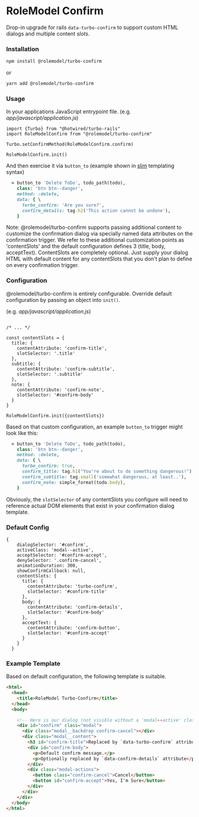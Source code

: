 # RoleModel Confirm

Drop-in upgrade for rails `data-turbo-confirm` to support custom HTML dialogs and multiple content _slots_.

### Installation

```Bash
npm install @rolemodel/turbo-confirm
```

or

```Bash
yarn add @rolemodel/turbo-confirm
```

### Usage

In your applications JavaScript entrypoint file. (e.g.  _app/javascript/application.js_)

```JS
import {Turbo} from "@hotwired/turbo-rails"
import RoleModelConfirm from "@rolemodel/turbo-confirm"

Turbo.setConfirmMethod(RoleModelConfirm.confirm)

RoleModelConfirm.init()
```

And then exercise it via `button_to` (example shown in [slim](https://github.com/slim-template/slim) templating syntax)

```RUBY
  = button_to 'Delete ToDo', todo_path(todo),
    class: 'btn btn--danger',
    method: :delete,
    data: { \
      turbo_confirm: 'Are you sure?',
      confirm_details: tag.h2('This action cannot be undone'),
    }
```

Note: @rolemodel/turbo-confirm supports passing additional content to customize the confirmation dialog via specially named data attributes on the confirmation trigger.  We refer to these additional customization points as 'contentSlots' and the default configuration defines 3 (title, body, acceptText).  ContentSlots are completely optional.  Just supply your dialog HTML with default content for any contentSlots that you don't plan to define on every confirmation trigger.

### Configuration

@rolemodel/turbo-confirm is entirely configurable.  Override default configuration by passing an object into `init()`.

(e.g.  _app/javascript/application.js_)

```JS

/* ... */

const contentSlots = {
  title: {
    contentAttribute: 'confirm-title',
    slotSelector: '.title'
  },
  subtitle: {
    contentAttribute: 'confirm-subtitle',
    slotSelector: '.subtitle'
  },
  note: {
    contentAttribute: 'confirm-note',
    slotSelector: '#confirm-body'
  }
}

RoleModelConfirm.init({contentSlots})
```

Based on that custom configuration, an example `button_to` trigger might look like this:

```RUBY
  = button_to 'Delete ToDo', todo_path(todo),
    class: 'btn btn--danger',
    method: :delete,
    data: { \
      turbo_confirm: true,
      confirm_title: tag.h1("You're about to do something dangerous!"),
      confirm_subtitle: tag.small('somewhat dangerous, at least..'),
      confirm_note: simple_format(todo.body),
    }
```

Obviously, the `slotSelector` of any contentSlots you configure will need to reference actual DOM elements that exist in your confirmation dialog template.

### Default Config

```JS
{
    dialogSelector: '#confirm',
    activeClass: 'modal--active',
    acceptSelector: '#confirm-accept',
    denySelector: '.confirm-cancel',
    animationDuration: 300,
    showConfirmCallback: null,
    contentSlots: {
      title: {
        contentAttribute: 'turbo-confirm',
        slotSelector: '#confirm-title'
      },
      body: {
        contentAttribute: 'confirm-details',
        slotSelector: '#confirm-body'
      },
      acceptText: {
        contentAttribute: 'confirm-button',
        slotSelector: '#confirm-accept'
      }
    }
  }
```

### Example Template

Based on default configuration, the following template is suitable.

```HTML
<html>
  <head>
    <title>RoleModel Turbo-Confirm</title>
  </head>
  <body>

    <!-- Here is our dialog (not visible without a 'modal--active' class) -->
    <div id="confirm" class="modal">
      <div class="modal__backdrop confirm-cancel"></div>
      <div class="modal__content">
        <h3 id="confirm-title">Replaced by `data-turbo-confirm` attribute</h3>
        <div id="confirm-body">
          <p>Default confirm message.</p>
          <p>Optionally replaced by `data-confirm-details` attribute</p>
        </div>
        <div class="modal-actions">
          <button class="confirm-cancel">Cancel</button>
          <button id="confirm-accept">Yes, I'm Sure</button>
        </div>
      </div>
    </div>
  </body>
</html>
```